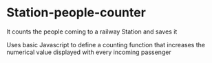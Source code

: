 # Station-people-counter
It counts the people coming to a railway Station and saves it

Uses basic Javascript to define a counting function that increases the numerical value displayed with every incoming passenger
